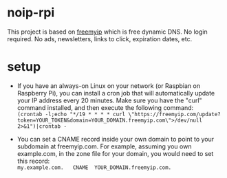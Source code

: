 # noip-rpi

This project is based on [freemyip](https://freemyip.com/) which is free dynamic DNS. No login required. No ads, newsletters, links to click, expiration dates, etc.

# setup

* If you have an always-on Linux on your network (or Raspbian on Raspberry Pi), you can install a cron job that will automatically update your IP address every 20 minutes. Make sure you have the "curl" command installed, and then execute the following command:  
`
(crontab -l;echo "*/19 * * * * curl \"https://freemyip.com/update?token=YOUR_TOKEN&domain=YOUR_DOMAIN.freemyip.com\">/dev/null 2>&1")|crontab -
`

* You can set a CNAME record inside your own domain to point to your subdomain at freemyip.com. For example, assuming you own example.com, in the zone file for your domain, you would need to set this record:  
`my.example.com.   CNAME  YOUR_DOMAIN.freemyip.com.`